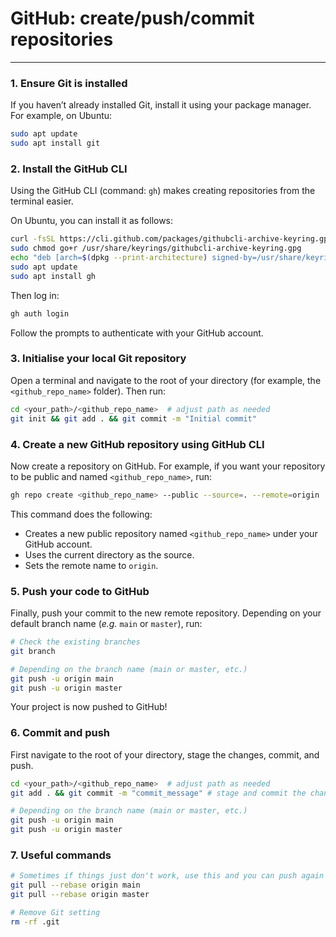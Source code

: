 # GitHub: create/push/commit repositories
---

### 1. Ensure Git is installed

If you haven’t already installed Git, install it using your package manager. For example, on Ubuntu:

```bash
sudo apt update
sudo apt install git
```

### 2. Install the GitHub CLI

Using the GitHub CLI (command: `gh`) makes creating repositories from the terminal easier.

On Ubuntu, you can install it as follows:

```bash
curl -fsSL https://cli.github.com/packages/githubcli-archive-keyring.gpg | sudo dd of=/usr/share/keyrings/githubcli-archive-keyring.gpg
sudo chmod go+r /usr/share/keyrings/githubcli-archive-keyring.gpg
echo "deb [arch=$(dpkg --print-architecture) signed-by=/usr/share/keyrings/githubcli-archive-keyring.gpg] https://cli.github.com/packages stable main" | sudo tee /etc/apt/sources.list.d/github-cli.list > /dev/null
sudo apt update
sudo apt install gh
```

Then log in:

```bash
gh auth login
```

Follow the prompts to authenticate with your GitHub account.

### 3. Initialise your local Git repository

Open a terminal and navigate to the root of your directory (for example, the `<github_repo_name>` folder). Then run:

```bash
cd <your_path>/<github_repo_name>  # adjust path as needed
git init && git add . && git commit -m "Initial commit"
```

### 4. Create a new GitHub repository using GitHub CLI

Now create a repository on GitHub. For example, if you want your repository to be public and named `<github_repo_name>`, run:

```bash
gh repo create <github_repo_name> --public --source=. --remote=origin
```

This command does the following:

- Creates a new public repository named `<github_repo_name>` under your GitHub account.
- Uses the current directory as the source.
- Sets the remote name to `origin`.

### 5. Push your code to GitHub

Finally, push your commit to the new remote repository. Depending on your default branch name (*e.g.* `main` or `master`), run:

```bash
# Check the existing branches
git branch

# Depending on the branch name (main or master, etc.)
git push -u origin main
git push -u origin master
```

Your project is now pushed to GitHub!

### 6. Commit and push

First navigate to the root of your directory, stage the changes, commit, and push.

```bash
cd <your_path>/<github_repo_name>  # adjust path as needed
git add . && git commit -m "commit_message" # stage and commit the changes

# Depending on the branch name (main or master, etc.)
git push -u origin main
git push -u origin master
```

### 7. Useful commands

```bash
# Sometimes if things just don't work, use this and you can push again
git pull --rebase origin main
git pull --rebase origin master

# Remove Git setting
rm -rf .git
```